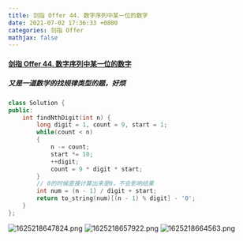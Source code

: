 ```yaml
---
title: 剑指 Offer 44. 数字序列中某一位的数字
date: 2021-07-02 17:36:33 +0800
categories: 剑指 Offer
mathjax: false
---
```

#### [剑指 Offer 44. 数字序列中某一位的数字](https://leetcode-cn.com/problems/shu-zi-xu-lie-zhong-mou-yi-wei-de-shu-zi-lcof/)

##### 又是一道数学的找规律类型的题，好烦
```c++
class Solution {
public:
    int findNthDigit(int n) {
        long digit = 1, count = 9, start = 1;
        while(count < n)
        {
            n -= count;
            start *= 10;
            ++digit;
            count = 9 * digit * start;
        }
        // 0的时候直接计算出来是0，不会影响结果
        int num = (n - 1) / digit + start;
        return to_string(num)[(n - 1) % digit] - '0';
    }
};
```

![1625218647824.png](https://image.cinte.cc/2021/07/02/e8c38b67f4a9f.png)
![1625218657922.png](https://image.cinte.cc/2021/07/02/8e35c23ecca2e.png)
![1625218664563.png](https://image.cinte.cc/2021/07/02/bb1f38fce087f.png)
